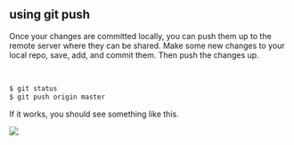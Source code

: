 ##  using git push

Once your changes are committed locally, you can push them up to the remote server where they can be shared. Make some new changes to your local repo, save, add, and commit them. Then push the changes up.

<br>

```bash
$ git status
$ git push origin master
```

If it works, you should see something like this.

![](images/gitpush.png)